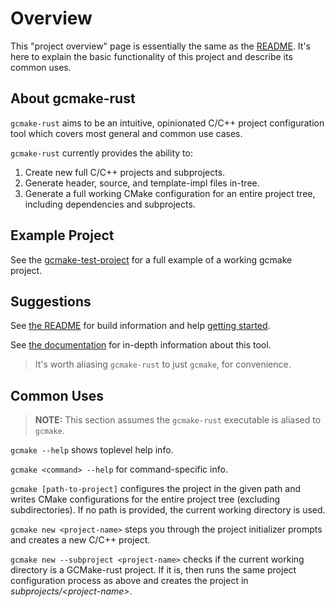 # Overview

This "project overview" page is essentially the same as the [README](/README.md).
It's here to explain the basic functionality of this project and describe its common uses.

## About gcmake-rust

`gcmake-rust` aims to be an intuitive, opinionated C/C++ project configuration tool which covers
most general and common use cases.

`gcmake-rust` currently provides the ability to:

1. Create new full C/C++ projects and subprojects.
2. Generate header, source, and template-impl files in-tree.
3. Generate a full working CMake configuration for an entire project tree, including dependencies
and subprojects.

## Example Project

See the [gcmake-test-project](https://github.com/scupit/gcmake-test-project) for a full example
of a working gcmake project.

## Suggestions

See [the README](/README.md) for build information and help [getting started](/README.md#getting-started).

See [the documentation](Docs_Home.md) for in-depth information about this tool.

> It's worth aliasing `gcmake-rust` to just `gcmake`, for convenience.

## Common Uses

> **NOTE:** This section assumes the `gcmake-rust` executable is aliased to `gcmake`.

`gcmake --help` shows toplevel help info.

`gcmake <command> --help` for command-specific info.

`gcmake [path-to-project]` configures the project in the given path and writes CMake configurations for the entire
project tree (excluding subdirectories).  If no path is provided, the current working directory is used.

`gcmake new <project-name>` steps you through the project initializer prompts and creates a new C/C++ project.

`gcmake new --subproject <project-name>` checks if the current working directory is a GCMake-rust project.
If it is, then runs the same project configuration process as above and creates the project in
*subprojects/\<project-name\>*.
